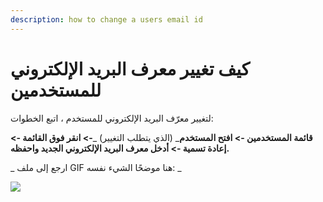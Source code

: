 ```yaml
---
description: how to change a users email id
---
```


# كيف تغيير معرف البريد الإلكتروني للمستخدمين

لتغيير معرّف البريد الإلكتروني للمستخدم ، اتبع الخطوات:

**قائمة المستخدمين -> افتح المستخدم**\_ (الذي يتطلب التغيير) \_**-> انقر فوق القائمة -> إعادة تسمية -> أدخل معرف البريد الإلكتروني الجديد واحفظه.**

\_ ارجع إلى ملف GIF هنا موضحًا الشيء نفسه: \_

![](https://docs.erpnext.com/files/7yWI427.gif)

